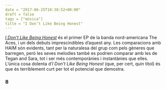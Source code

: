```yaml
---
date = "2017-06-25T10:38:52+00:00"
draft = false
tags = ["música"]
title = "I Don’t Like Being Honest"
---
```

<!-- more -->

[*I Don’t Like Being Honest*](https://play.spotify.com/album/5kZtMQfFg0BMibHRGi6ghX?play=true&utm_source=open.spotify.com&utm_medium=open) és el primer EP de la banda nord-americana The Aces, i un dels debuts imprescindibles d’aquest any. Les comparacions amb HAIM són evidents, tant per la naturalesa del grup com pels gèneres que barregen, però les seves melodies també es podrien comparar amb les de Tegan and Sara, tot i ser més contemporànies i instantànies que elles. L’única cosa dolenta d’*I Don’t Like Being Honest* (que, per cert, quin títol) és que és terriblement curt per tot el potencial que demostra. 

### 8